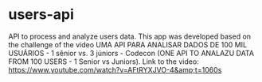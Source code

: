 # users-api
API to process and analyze users data. This app was developed based on the challenge of the video UMA API PARA ANALISAR DADOS DE 100 MIL USUÁRIOS - 1 sênior vs. 3 júniors - Codecon (ONE API TO ANALAZU DATA FROM 100 USERS - 1 Senior vs Juniors). Link to the video: https://www.youtube.com/watch?v=AFtRYXJVO-4&amp;t=1060s
